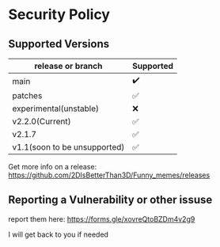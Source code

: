 # Security Policy

## Supported Versions



| release or branch | Supported |
| ------- | ------------------ |
| main    | ✔️ |
| patches   | ✅
|experimental(unstable)|:x:|
|v2.2.0(Current)|:white_check_mark:|
|v2.1.7|:white_check_mark:|
|v1.1(soon to be unsupported)|:white_check_mark:|


Get more info on a release: https://github.com/2DIsBetterThan3D/Funny_memes/releases

## Reporting a Vulnerability or other issuse

report them here: https://forms.gle/xovreQtoBZDm4v2g9

I will get back to you if needed
